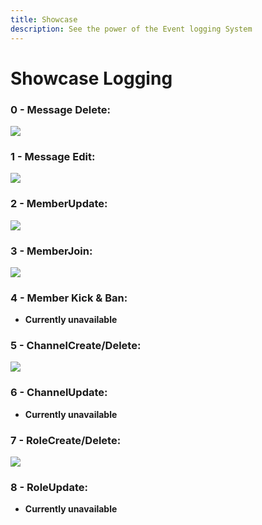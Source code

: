 ```yaml
---
title: Showcase
description: See the power of the Event logging System
---
```


# Showcase Logging

### 0 - Message Delete:

![](https://gblobscdn.gitbook.com/assets%2F-MTADavPwEwJQE_bHADA%2F-MVFtdK9SB4ZBORwlBYq%2F-MVFtvETlrVK-Hh7z1SI%2Fimage.png?alt=media&token=a77aefd3-0819-4970-822c-11adec971080)

### 1 - Message Edit:

![](https://gblobscdn.gitbook.com/assets%2F-MTADavPwEwJQE_bHADA%2F-MVFtdK9SB4ZBORwlBYq%2F-MVFto9bixkCvaaqH9a6%2Fimage.png?alt=media&token=cde70aef-fe7e-49a0-aaa4-a14557066877)

### 2 -  MemberUpdate:

![](https://gblobscdn.gitbook.com/assets%2F-MTADavPwEwJQE_bHADA%2F-MVFuFVF-xiObW64J6Ts%2F-MVFuXltvoI_50C8mXz4%2Fimage.png?alt=media&token=374c1497-5a91-4eef-891b-a5898bbc5d11)

### 3 - MemberJoin:

![](https://gblobscdn.gitbook.com/assets%2F-MTADavPwEwJQE_bHADA%2F-MVFuFVF-xiObW64J6Ts%2F-MVFuqf6ujNzy8PLGL47%2Fimage.png?alt=media&token=b55bd34d-c538-4ff9-9aa1-2c388a672e45)

### 4 - Member Kick  & Ban:

* **Currently unavailable**

### 5 - ChannelCreate/Delete:

![](https://gblobscdn.gitbook.com/assets%2F-MTADavPwEwJQE_bHADA%2F-MVFuFVF-xiObW64J6Ts%2F-MVFvooealXdtJ95iOqv%2Fimage.png?alt=media&token=2fc2f631-8d52-4ef1-bff3-2104867f0d13)

### 6 - ChannelUpdate:

* **Currently unavailable**

### 7 - RoleCreate/Delete:

![](https://gblobscdn.gitbook.com/assets%2F-MTADavPwEwJQE_bHADA%2F-MVFuFVF-xiObW64J6Ts%2F-MVFveDhfQR7QmzI76kh%2Fimage.png?alt=media&token=78b74f64-3f24-4ddd-a723-721c54457f2c)

### 8 - RoleUpdate:

* **Currently unavailable**






